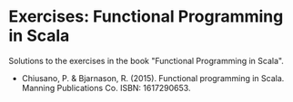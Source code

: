 # Exercises: Functional Programming in Scala

Solutions to the exercises in the book "Functional Programming in Scala".

- Chiusano, P. & Bjarnason, R. (2015). Functional programming in Scala. Manning
  Publications Co. ISBN: 1617290653.
